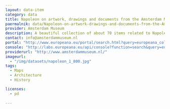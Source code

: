 ```yaml
---
layout: data-item
category: data
title: Napoleon on artwork, drawings and documents from the Amsterdam Museum
paermalnik: data/Napoleon-on-artwork-drawings-and-documents-from-the-Amsterdam-Museum
provider: Amsterdam Museum
description: A beautiful collection of about 70 items related to Napoleon Bonaparte (1769 – 1829).
contact: info@amsterdammuseum.nl
portal: "http://www.europeana.eu/portal/search.html?query=europeana_collectionName:2021608*%20&qf=REUSABILITY:open&qf=TYPE:IMAGE&qf=napoleon" 
console: "http://labs.europeana.eu/api/console?function=search&query=europeana_collectionName:2021608*%20&qf=REUSABILITY:open&qf=TYPE:IMAGE&qf=napoleon"
providerurl: "http://www.amsterdammuseum.nl/"
imageurl: 
  - "/img/datasets/napoleon_1_800.jpg"
tags:
  - Maps
  - Architecture
  - History

licenses:
  - pd  
      
---
```

